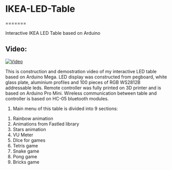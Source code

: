 # IKEA-LED-Table
=======

Interactive IKEA LED Table based on Arduino 

Video:
-------
[![Video](https://img.youtube.com/vi/liJZyRc5Fsc/0.jpg)](https://www.youtube.com/watch?v=liJZyRc5Fsc)

This is construction and demostration video of my interactive LED table based on Arduino Mega. LED display was constructed from pegboard, white glass plate, aluminium profiles and 100 pieces of RGB WS2812B addressable leds. 
Remote controller was fully printed on 3D printer and is based on Arduino Pro Mini. Wireless communication between table and controller is based on HC-05 bluetooth modules.

1) Main menu of this table is divided into 9 sections:

1. Rainbow animation
2. Animations from Fastled library
3. Stars animation
4. VU Meter
5. DIce for games
6. Tetris game
7. Snake game
8. Pong game
9. Bricks game

